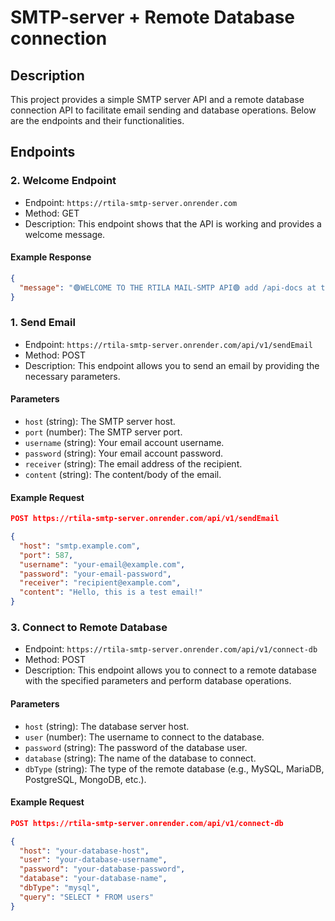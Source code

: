 # SMTP-server + Remote Database connection

## Description

This project provides a simple SMTP server API and a remote database connection API to facilitate email sending and database operations. Below are the endpoints and their functionalities.

## Endpoints

### 2. Welcome Endpoint

- Endpoint: `https://rtila-smtp-server.onrender.com`
- Method: GET
- Description: This endpoint shows that the API is working and provides a welcome message.

#### Example Response

```json
{
  "message": "🟢WELCOME TO THE RTILA MAIL-SMTP API🟢 add /api-docs at the end of Url to go to the documentation"
}
```

### 1. Send Email

- Endpoint: `https://rtila-smtp-server.onrender.com/api/v1/sendEmail`
- Method: POST
- Description: This endpoint allows you to send an email by providing the necessary parameters.

#### Parameters

- `host` (string): The SMTP server host.
- `port` (number): The SMTP server port.
- `username` (string): Your email account username.
- `password` (string): Your email account password.
- `receiver` (string): The email address of the recipient.
- `content` (string): The content/body of the email.

#### Example Request

```json
POST https://rtila-smtp-server.onrender.com/api/v1/sendEmail

{
  "host": "smtp.example.com",
  "port": 587,
  "username": "your-email@example.com",
  "password": "your-email-password",
  "receiver": "recipient@example.com",
  "content": "Hello, this is a test email!"
}
```
### 3. Connect to Remote Database

- Endpoint: `https://rtila-smtp-server.onrender.com/api/v1/connect-db`
- Method: POST
- Description: This endpoint allows you to connect to a remote database with the specified parameters and perform database operations.

#### Parameters

- `host` (string): The database server host.
- `user` (number): The username to connect to the database.
- `password` (string): The password of the database user.
- `database` (string): The name of the database to connect.
- `dbType` (string): The type of the remote database (e.g., MySQL, MariaDB, PostgreSQL, MongoDB, etc.).

#### Example Request

```json
POST https://rtila-smtp-server.onrender.com/api/v1/connect-db

{
  "host": "your-database-host",
  "user": "your-database-username",
  "password": "your-database-password",
  "database": "your-database-name",
  "dbType": "mysql",
  "query": "SELECT * FROM users"
}
```
